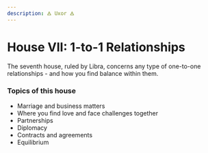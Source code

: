 ```yaml
---
description: 🜁 Uxor 🜁
---
```


# House VII: 1-to-1 Relationships

The seventh house, ruled by Libra, concerns any type of one-to-one relationships - and how you find balance within them.



### Topics of this house

* Marriage and business matters
* Where you find love and face challenges together
* Partnerships
* Diplomacy
* Contracts and agreements
* Equilibrium&#x20;



